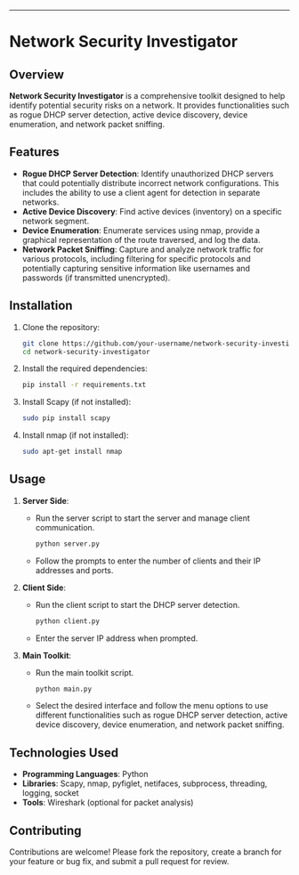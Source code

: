 
---

# Network Security Investigator

## Overview

**Network Security Investigator** is a comprehensive toolkit designed to help identify potential security risks on a network. It provides functionalities such as rogue DHCP server detection, active device discovery, device enumeration, and network packet sniffing.

## Features

- **Rogue DHCP Server Detection**: Identify unauthorized DHCP servers that could potentially distribute incorrect network configurations. This includes the ability to use a client agent for detection in separate networks.
- **Active Device Discovery**: Find active devices (inventory) on a specific network segment.
- **Device Enumeration**: Enumerate services using nmap, provide a graphical representation of the route traversed, and log the data.
- **Network Packet Sniffing**: Capture and analyze network traffic for various protocols, including filtering for specific protocols and potentially capturing sensitive information like usernames and passwords (if transmitted unencrypted).

## Installation

1. Clone the repository:

    ```sh
    git clone https://github.com/your-username/network-security-investigator.git
    cd network-security-investigator
    ```

2. Install the required dependencies:

    ```sh
    pip install -r requirements.txt
    ```

3. Install Scapy (if not installed):

    ```sh
    sudo pip install scapy
    ```

4. Install nmap (if not installed):

    ```sh
    sudo apt-get install nmap
    ```

## Usage

1. **Server Side**:
    - Run the server script to start the server and manage client communication.

        ```sh
        python server.py
        ```

    - Follow the prompts to enter the number of clients and their IP addresses and ports.

2. **Client Side**:
    - Run the client script to start the DHCP server detection.

        ```sh
        python client.py
        ```

    - Enter the server IP address when prompted.

3. **Main Toolkit**:
    - Run the main toolkit script.

        ```sh
        python main.py
        ```

    - Select the desired interface and follow the menu options to use different functionalities such as rogue DHCP server detection, active device discovery, device enumeration, and network packet sniffing.

## Technologies Used

- **Programming Languages**: Python
- **Libraries**: Scapy, nmap, pyfiglet, netifaces, subprocess, threading, logging, socket
- **Tools**: Wireshark (optional for packet analysis)

## Contributing

Contributions are welcome! Please fork the repository, create a branch for your feature or bug fix, and submit a pull request for review.

